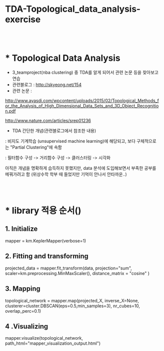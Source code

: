 # TDA-Topological_data_analysis-exercise

<br />
<br />

# * Topological Data Analysis
- 3_teamproject(nba clustering) 중 TDA를 알게 되어서 관련 논문 등을 찾아보고 연습
- 관련블로그 : http://skyeong.net/154
- 관련 논문 : 

http://www.ayasdi.com/wpcontent/uploads/2015/02/Topological_Methods_for_the_Analysis_of_High_Dimensional_Data_Sets_and_3D_Object_Recognition.pdf  

http://www.nature.com/articles/srep01236

- TDA 간단한 개념(관련블로그에서 참조한 내용)

: 비지도 기계학습 (unsupervised machine learning)에 해당되고, 보다 구체적으로는 "Partial Clustering"에 속함

: 필터함수 구성 -> 거리함수 구성 -> 클러스터링 -> 시각화


아직은 개념을 명확하게 습득하지 못했지만, data 분석에 도입해보면서 부족한 공부를 메꿔가려고 함
(위상수학 학부 때 들었지만 기억이 안나서 안타까운..)

<br />
<br />

# * library 적용 순서()

## 1. Initialize
mapper = km.KeplerMapper(verbose=1)

## 2. Fitting and transforming
projected_data = mapper.fit_transform(data, projection="sum", scaler=km.preprocessing.MinMaxScaler(), distance_matrix = "cosine" )

## 3. Mapping
topological_network = mapper.map(projected_X, inverse_X=None, 
                                 clusterer=cluster.DBSCAN(eps=0.5,min_samples=3), 
                                 nr_cubes=10, overlap_perc=0.1)
                                 
## 4 .Visualizing
mapper.visualize(topological_network, path_html="mapper_visualization_output.html")
